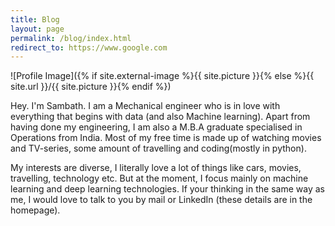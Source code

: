 ```yaml
---
title: Blog
layout: page
permalink: /blog/index.html
redirect_to: https://www.google.com
---
```

![Profile Image]({% if site.external-image %}{{ site.picture }}{% else %}{{ site.url }}/{{ site.picture }}{% endif %})

<p>Hey. I'm Sambath. I am a Mechanical engineer who is in love with everything that begins with data (and also Machine learning). Apart from having done my engineering, I am also a M.B.A graduate specialised in Operations from India. Most of my free time is made up of watching movies and TV-series, some amount of travelling and coding(mostly in python). </p>

<p> My interests are diverse, I literally love a lot of things like cars, movies, travelling, technology etc. But at the moment, I focus mainly on machine learning and deep learning technologies. If your thinking in the same way as me, I would love to talk to you by mail or LinkedIn (these details are in the homepage). </p> 

